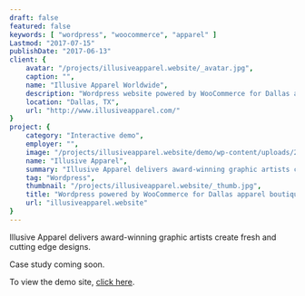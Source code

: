 ```yaml
---
draft: false
featured: false
keywords: [ "wordpress", "woocommerce", "apparel" ]
Lastmod: "2017-07-15"
publishDate: "2017-06-13"
client: {
    avatar: "/projects/illusiveapparel.website/_avatar.jpg",
    caption: "",
    name: "Illusive Apparel Worldwide",
    description: "Wordpress website powered by WooCommerce for Dallas apparel boutique",
    location: "Dallas, TX",
    url: "http://www.illusiveapparel.com/"
}
project: {
    category: "Interactive demo",
    employer: "",
    image: "/projects/illusiveapparel.website/demo/wp-content/uploads/2017/06/ilsv-home-hero-woman-holding-staff.jpg",
    name: "Illusive Apparel",
    summary: "Illusive Apparel delivers award-winning graphic artists create fresh and cutting edge designs ..",
    tag: "Wordpress",
    thumbnail: "/projects/illusiveapparel.website/_thumb.jpg",
    title: "Wordpress powered by WooCommerce for Dallas apparel boutique website",
    url: "illusiveapparel.website"
}
---
```


Illusive Apparel delivers award-winning graphic artists create fresh and cutting edge designs.

Case study coming soon.

To view the demo site, [click here](/projects/illusiveapparel.website/demo).
